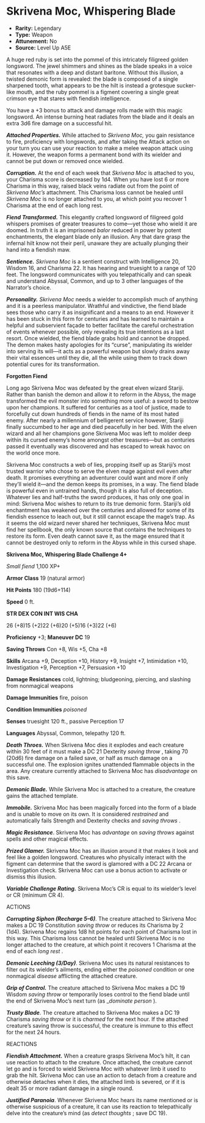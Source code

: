 
# Skrivena Moc, Whispering Blade 

* **Rarity:** Legendary
* **Type:** Weapon
* **Attunement:** No
* **Source:** Level Up A5E


A huge red ruby is set into the pommel of this intricately filigreed golden longsword. The jewel shimmers and shines as the blade speaks in a voice that resonates with a deep and distant baritone. Without this illusion, a twisted demonic form is revealed: the blade is composed of a single sharpened tooth, what appears to be the hilt is instead a grotesque sucker-like mouth, and the ruby pommel is a figment covering a single great crimson eye that stares with fiendish intelligence.

You have a +3 bonus to attack and damage rolls made with this magic longsword. An intense burning heat radiates from the blade and it deals an extra 3d6 fire damage on a successful hit. 

_**Attached Properties.**_ While attached to _Skrivena Moc,_ you gain resistance to fire, proficiency with longswords, and after taking the Attack action on your turn you can use your reaction to make a melee weapon attack using it. However, the weapon forms a permanent bond with its wielder and cannot be put down or removed once wielded.

_**Corruption.**_ At the end of each week that _Skrivena Moc_ is attached to you, your Charisma score is decreased by 1d4\. When you have lost 6 or more Charisma in this way, raised black veins radiate out from the point of _Skrivena Moc’s_ attachment. This Charisma loss cannot be healed until _Skrivena Moc_ is no longer attached to you, at which point you recover 1 Charisma at the end of each long rest.

_**Fiend Transformed.**_ This elegantly crafted longsword of filigreed gold whispers promises of greater treasures to come—yet those who wield it are doomed. In truth it is an imprisoned _balor_  reduced in power by potent enchantments, the elegant blade only an illusion. Any that dare grasp the infernal hilt know not their peril, unaware they are actually plunging their hand into a fiendish maw.

_**Sentience.** Skrivena Moc_ is a sentient construct with Intelligence 20, Wisdom 16, and Charisma 22\. It has hearing and truesight to a range of 120 feet. The longsword communicates with you telepathically and can speak and understand Abyssal, Common, and up to 3 other languages of the Narrator’s choice.

_**Personality.**_ _Skrivena Moc_ needs a wielder to accomplish much of anything and it is a peerless manipulator. Wrathful and vindictive, the fiend blade sees those who carry it as insignificant and a means to an end. However it has been stuck in this form for centuries and has learned to maintain a helpful and subservient façade to better facilitate the careful orchestration of events whenever possible, only revealing its true intentions as a last resort. Once wielded, the fiend blade grabs hold and cannot be dropped. The demon makes hasty apologies for its “curse”, manipulating its wielder into serving its will—it acts as a powerful weapon but slowly drains away their vital essences until they die, all the while using them to track down potential cures for its transformation.

**Forgotten Fiend**

Long ago Skrivena Moc was defeated by the great elven wizard Stariji. Rather than banish the demon and allow it to reform in the Abyss, the mage transformed the evil monster into something more useful: a sword to bestow upon her champions. It suffered for centuries as a tool of justice, made to forcefully cut down hundreds of fiends in the name of its most hated enemy. After nearly a millennium of belligerent service however, Stariji finally succumbed to her age and died peacefully in her bed. With the elven wizard and all her champions gone Skrivena Moc was left to molder deep within its cursed enemy’s home amongst other treasures—but as centuries passed it eventually was discovered and has escaped to wreak havoc on the world once more.

Skrivena Moc constructs a web of lies, propping itself up as Stariji’s most trusted warrior who chose to serve the elven mage against evil even after death. It promises everything an adventurer could want and more if only they’ll wield it—and the demon keeps its promises, in a way. The fiend blade is powerful even in untrained hands, though it is also full of deception. Whatever lies and half-truths the sword produces, it has only one goal in mind: Skrivena Moc wishes to return to its true demonic form. Stariji’s old enchantment has weakened over the centuries and allowed for some of its fiendish essence to leach out, but it still cannot escape the mage’s trap. As it seems the old wizard never shared her techniques, Skrivena Moc must find her spellbook, the only known source that contains the techniques to restore its form. Even death cannot save it, as the mage ensured that it cannot be destroyed only to reform in the Abyss while in this cursed shape.

**Skrivena Moc, Whispering Blade Challenge 4+**

_Small fiend_ 1,100 XP+

**Armor Class** 19 (natural armor)

**Hit Points** 180 (19d6+114)

**Speed** 0 ft.

**STR DEX CON INT WIS CHA**

26 (+8)15 (+2)22 (+6)20 (+5)16 (+3)22 (+6)

**Proficiency** +3; **Maneuver DC** 19

**Saving Throws** Con +8, Wis +5, Cha +8

**Skills** Arcana +9, Deception +10, History +9, Insight +7, Intimidation +10, Investigation +9, Perception +7, Persuasion +10

**Damage Resistances** cold, lightning; bludgeoning, piercing, and slashing from nonmagical weapons

**Damage Immunities** fire, poison

**Condition Immunities** _poisoned_ 

**Senses** truesight 120 ft., passive Perception 17

**Languages** Abyssal, Common, telepathy 120 ft.

_**Death Throes.**_ When Skrivena Moc dies it explodes and each creature within 30 feet of it must make a DC 21 Dexterity _saving throw_ , taking 70 (20d6) fire damage on a failed save, or half as much damage on a successful one. The explosion ignites unattended flammable objects in the area. Any creature currently attached to Skrivena Moc has _disadvantage_  on this save.

_**Demonic Blade.**_ While Skrivena Moc is attached to a creature, the creature gains the attached template.

_**Immobile.**_ Skrivena Moc has been magically forced into the form of a blade and is unable to move on its own. It is considered _restrained_  and automatically fails Strength and Dexterity checks and _saving throws_ .

_**Magic Resistance**_. Skrivena Moc has _advantage_  on _saving throws_  against spells and other magical effects.

**_Prized Glamer._** Skrivena Moc has an illusion around it that makes it look and feel like a golden longsword. Creatures who physically interact with the figment can determine that the sword is glamored with a DC 22 Arcana or Investigation check. Skrivena Moc can use a bonus action to activate or dismiss this illusion.

_**Variable Challenge Rating.**_ Skrivena Moc’s CR is equal to its wielder’s level or CR (minimum CR 4).

ACTIONS

**_Corrupting Siphon (Recharge 5–6)_**. The creature attached to Skrivena Moc makes a DC 19 Constitution _saving throw_  or reduces its Charisma by 2 (1d4). Skrivena Moc regains 1d8 hit points for each point of Charisma lost in this way. This Charisma loss cannot be healed until Skrivena Moc is no longer attached to the creature, at which point it recovers 1 Charisma at the end of each _long rest_ .

_**Demonic Leeching (3/Day)**_. Skrivena Moc uses its natural resistances to filter out its wielder’s ailments, ending either the _poisoned_  condition or one nonmagical _disease_  afflicting the attached creature.

_**Grip of Control.**_ The creature attached to Skrivena Moc makes a DC 19 Wisdom _saving throw_  or temporarily loses control to the fiend blade until the end of Skrivena Moc’s next turn (as __dominate person_ ).

_**Trusty Blade**_. The creature attached to Skrivena Moc makes a DC 19 Charisma _saving throw_  or it is _charmed_  for the next hour. If the attached creature’s saving throw is successful, the creature is immune to this effect for the next 24 hours. 

REACTIONS

_**Fiendish Attachment.**_ When a creature grasps Skrivena Moc’s hilt, it can use reaction to attach to the creature. Once attached, the creature cannot let go and is forced to wield Skrivena Moc with whatever limb it used to grab the hilt. Skrivena Moc can use an action to detach from a creature and otherwise detaches when it dies, the attached limb is severed, or if it is dealt 35 or more radiant damage in a single round.

_**Justified Paranoia**_. Whenever Skrivena Moc hears its name mentioned or is otherwise suspicious of a creature, it can use its reaction to telepathically delve into the creature’s mind (as _detect thoughts_ ; save DC 19).
